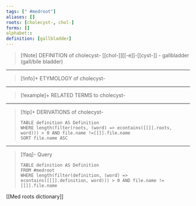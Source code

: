 ```yaml
---
tags: [" #medroot"]
aliases: []
roots: [cholecyst-, chol-]
forms: []
alphabet:: 
definition: [gallbladder]
---
```

>[!Note] DEFINITION of cholecyst-
>[[chol-]][[-e]]-[[cyst-]] - gallbladder (gall/bile bladder)
_____
>[!info]+ ETYMOLOGY of cholecyst-
>
_____
>[!example]+ RELATED TERMS to cholecyst-
>
_____
>[!tip]+ DERIVATIONS of cholecyst-
>```dataview
>TABLE definition AS Definition 
>WHERE length(filter(roots, (word) => econtains([[]].roots, word))) > 0 AND file.name !=[[]].file.name
>SORT file.name ASC
>```
___
>[!faq]- Query
>```dataview
>TABLE definition AS Definition
>FROM #medroot
>WHERE length(filter(definition, (word) => econtains([[]].definition, word))) > 0 AND file.name != [[]].file.name
>```

[[Med roots dictionary]]